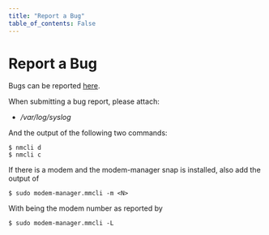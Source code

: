 ```yaml
---
title: "Report a Bug"
table_of_contents: False
---
```


# Report a Bug

Bugs can be reported [here](https://bugs.launchpad.net/snappy-hwe-snaps/+filebug).

When submitting a bug report, please attach:

 * */var/log/syslog*

And the output of the following two commands:

```
$ nmcli d
$ nmcli c
```

If there is a modem and the modem-manager snap is installed, also add the output
of

```
$ sudo modem-manager.mmcli -m <N>
```

With being <N> the modem number as reported by

```
$ sudo modem-manager.mmcli -L
```
